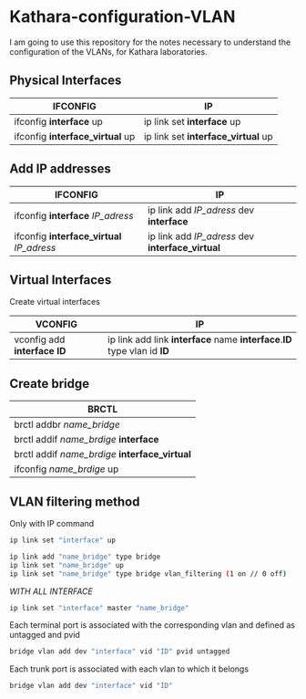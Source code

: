 # Kathara-configuration-VLAN

I am going to use this repository for the notes necessary to understand 
the configuration of the VLANs, for Kathara laboratories.

## Physical Interfaces

| IFCONFIG | IP |
| --------- | --------- |
| ifconfig **interface** up | ip link set **interface** up |
| ifconfig **interface_virtual** up | ip link set **interface_virtual** up |

## Add IP addresses

| IFCONFIG | IP |
| --------- | --------- |
| ifconfig **interface** *IP_adress* | ip link add  *IP_adress* dev **interface** |
| ifconfig **interface_virtual** *IP_adress* | ip link add  *IP_adress* dev **interface_virtual** |

## Virtual Interfaces

Create virtual interfaces

| VCONFIG | IP |
| --------- | --------- |
| vconfig add **interface** **ID** | ip link add link **interface** name **interface**.**ID** type vlan id **ID** |

## Create bridge

| BRCTL |
| --------- |
| brctl addbr *name_bridge* |
| brctl addif *name_brdige* **interface**  |
| brctl addif *name_brdige* **interface_virtual**  |
| ifconfig *name_brdige* up |

## VLAN filtering method

Only with IP command

````bash
ip link set "interface" up
````

````bash
ìp link add "name_bridge" type bridge
ip link set "name_bridge" up
ip link set "name_bridge" type bridge vlan_filtering (1 on // 0 off)
````

*WITH ALL INTERFACE*
````bash
ip link set "interface" master "name_bridge"
````

Each terminal port is associated with the corresponding vlan and defined as untagged and pvid

````bash
bridge vlan add dev "interface" vid "ID" pvid untagged
````

Each trunk port is associated with each vlan to which it belongs

````bash
bridge vlan add dev "interface" vid "ID"
````
